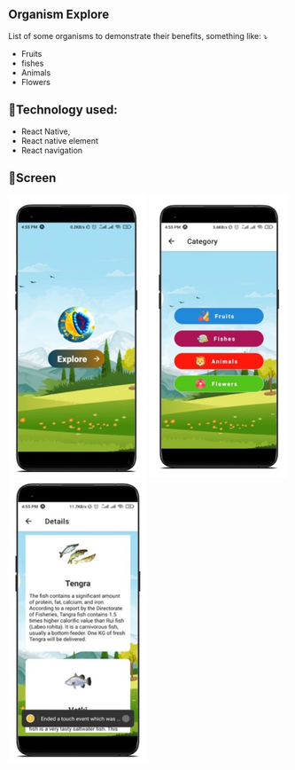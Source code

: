## Organism Explore

List of some organisms to demonstrate their benefits,
something like: ⤵️

- Fruits
- fishes
- Animals
- Flowers

## 🔨Technology used:

- React Native,
- React native element
- React navigation

## 📱Screen

<img src="./assets/example/home-screen.jpg" alt="home-screen" width="250">
<img src="./assets/example/category-screen.jpg" alt="category-screen" width="250">
<img src="./assets/example/details-screen.jpg" alt="details-screen" width="250">
